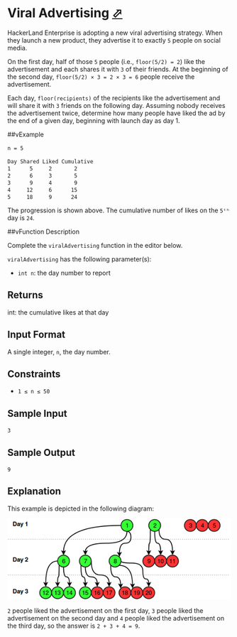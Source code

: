 # Viral Advertising [⬀](https://www.hackerrank.com/challenges/sock-merchant)

HackerLand Enterprise is adopting a new viral advertising strategy. When they launch a new product, they advertise it to exactly `5` people on social media.

On the first day, half of those `5` people (i.e., `floor(5/2) = 2`) like the advertisement and each shares it with `3` of their friends. At the beginning of the second day, `floor(5/2) × 3 = 2 × 3 = 6` people receive the advertisement.

Each day, `floor(recipients)` of the recipients like the advertisement and will share it with `3` friends on the following day. Assuming nobody receives the advertisement twice, determine how many people have liked the ad by the end of a given day, beginning with launch day as day 1.

##vExample
```
n = 5
```

```
Day Shared Liked Cumulative
1      5     2       2
2      6     3       5
3      9     4       9
4     12     6      15
5     18     9      24
```

The progression is shown above. The cumulative number of likes on the `5ᵗʰ` day is `24`.

##vFunction Description

Complete the `viralAdvertising` function in the editor below.

`viralAdvertising` has the following parameter(s):

- `int n`: the day number to report

## Returns

int: the cumulative likes at that day

## Input Format

A single integer, `n`, the day number.

## Constraints

- `1 ≤ n ≤ 50`

## Sample Input
```
3
```

## Sample Output
```
9
```

## Explanation

This example is depicted in the following diagram:

![strange ad.png](1475677928-3788004924-strangead.png)

`2` people liked the advertisement on the first day, `3` people liked the advertisement on the second day and `4` people liked the advertisement on the third day, so the answer is `2 + 3 + 4 = 9`.
